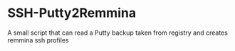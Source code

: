# SSH-Putty2Remmina
A small script that can read a Putty backup taken from registry and creates remmina ssh profiles
